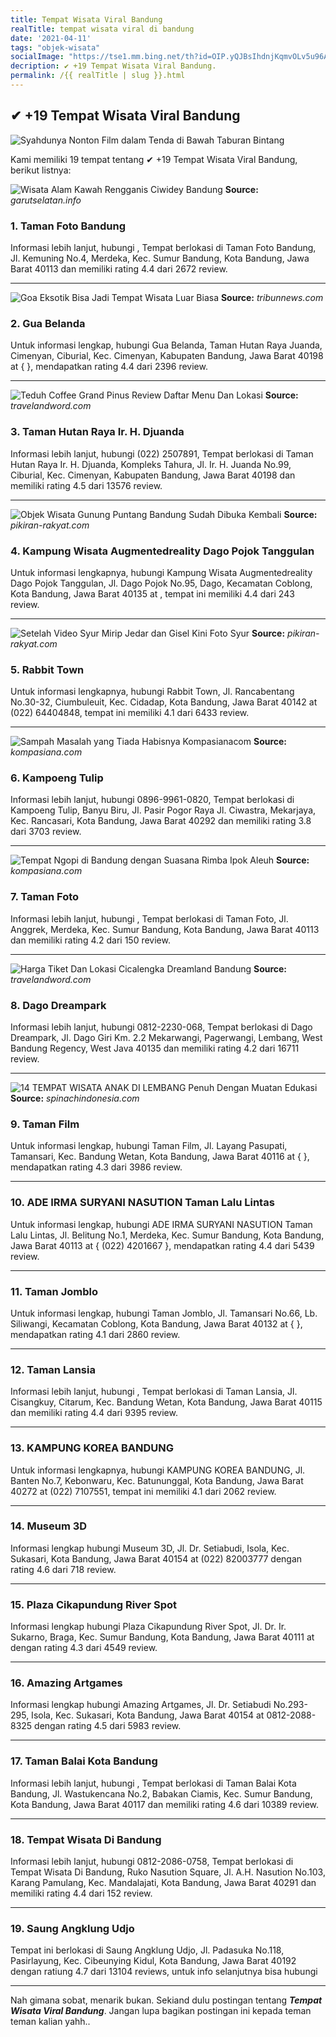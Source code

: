 ```yaml
---
title: Tempat Wisata Viral Bandung
realTitle: tempat wisata viral di bandung
date: '2021-04-11'
tags: "objek-wisata"
socialImage: "https://tse1.mm.bing.net/th?id=OIP.yQJBsIhdnjKqmvOLv5u96AHaEL&amp;pid=15.1"
decription: ✔ +19 Tempat Wisata Viral Bandung.
permalink: /{{ realTitle | slug }}.html
---
```


## ✔ +19 Tempat Wisata Viral Bandung

![Syahdunya Nonton Film dalam Tenda di Bawah Taburan Bintang](https://awsimages.detik.net.id/community/media/visual/2020/09/14/tenda-di-bawah-bintang-4_169.jpeg?w=780&amp;q=90)



Kami memiliki 19 tempat tentang ✔ +19 Tempat Wisata Viral Bandung, berikut listnya:



![Wisata Alam Kawah Rengganis Ciwidey Bandung](https://tse2.mm.bing.net/th?id=OIP.JP0Ww452z32_1O65n4JbHAHaD5&amp;pid=15.1)
**Source:** _garutselatan.info_


### 1. Taman Foto Bandung



Informasi lebih lanjut, hubungi , Tempat berlokasi di Taman Foto Bandung, Jl. Kemuning No.4, Merdeka, Kec. Sumur Bandung, Kota Bandung, Jawa Barat 40113 dan memiliki rating 4.4 dari 2672 review.

---


![Goa Eksotik Bisa Jadi Tempat Wisata Luar Biasa ](https://tse1.mm.bing.net/th?id=OIP.H7jiERo4jlcWQOsQ0vBDZAFNC7&amp;pid=15.1)
**Source:** _tribunnews.com_


### 2. Gua Belanda



Untuk informasi lengkap, hubungi Gua Belanda, Taman Hutan Raya Juanda, Cimenyan, Ciburial, Kec. Cimenyan, Kabupaten Bandung, Jawa Barat 40198 at {  }, mendapatkan rating 4.4 dari 2396 review.

---


![Teduh Coffee Grand Pinus  Review Daftar Menu Dan Lokasi ](https://tse2.mm.bing.net/th?id=OIP.OB9gVL4245L4NyGcwc5pYQHaJQ&amp;pid=15.1)
**Source:** _travelandword.com_


### 3. Taman Hutan Raya Ir. H. Djuanda



Informasi lebih lanjut, hubungi (022) 2507891, Tempat berlokasi di Taman Hutan Raya Ir. H. Djuanda, Kompleks Tahura, Jl. Ir. H. Juanda No.99, Ciburial, Kec. Cimenyan, Kabupaten Bandung, Jawa Barat 40198 dan memiliki rating 4.5 dari 13576 review.

---


![Objek Wisata Gunung Puntang Bandung Sudah Dibuka Kembali ](https://tse1.mm.bing.net/th?id=OIP.0eHdL4Sfc3XaPq8mwLvk4AHaE8&amp;pid=15.1)
**Source:** _pikiran-rakyat.com_


### 4. Kampung Wisata Augmentedreality Dago Pojok Tanggulan



Untuk informasi lengkapnya, hubungi Kampung Wisata Augmentedreality Dago Pojok Tanggulan, Jl. Dago Pojok No.95, Dago, Kecamatan Coblong, Kota Bandung, Jawa Barat 40135 at , tempat ini memiliki 4.4 dari 243 review.

---


![Setelah Video Syur Mirip Jedar dan Gisel Kini Foto Syur ](https://tse1.mm.bing.net/th?id=OIP.yphlflubHX7oJuqy9SK2uAHaEK&amp;pid=15.1)
**Source:** _pikiran-rakyat.com_


### 5. Rabbit Town



Untuk informasi lengkapnya, hubungi Rabbit Town, Jl. Rancabentang No.30-32, Ciumbuleuit, Kec. Cidadap, Kota Bandung, Jawa Barat 40142 at (022) 64404848, tempat ini memiliki 4.1 dari 6433 review.

---


![Sampah Masalah yang Tiada Habisnya  Kompasianacom](https://tse2.mm.bing.net/th?id=OIP.uVoIdb41pJUvXfxr4HiXnQHaE7&amp;pid=15.1)
**Source:** _kompasiana.com_


### 6. Kampoeng Tulip



Informasi lebih lanjut, hubungi 0896-9961-0820, Tempat berlokasi di Kampoeng Tulip, Banyu Biru, Jl. Pasir Pogor Raya Jl. Ciwastra, Mekarjaya, Kec. Rancasari, Kota Bandung, Jawa Barat 40292 dan memiliki rating 3.8 dari 3703 review.

---


![Tempat Ngopi di Bandung dengan Suasana Rimba Ipok Aleuh ](https://tse3.mm.bing.net/th?id=OIP.qKFDIHhsJPpmarLIzZmUugHaE7&amp;pid=15.1)
**Source:** _kompasiana.com_


### 7. Taman Foto



Informasi lebih lanjut, hubungi , Tempat berlokasi di Taman Foto, Jl. Anggrek, Merdeka, Kec. Sumur Bandung, Kota Bandung, Jawa Barat 40113 dan memiliki rating 4.2 dari 150 review.

---


![Harga Tiket Dan Lokasi Cicalengka Dreamland Bandung ](https://tse3.mm.bing.net/th?id=OIP.2RtJglnToQZ4BYjA5V0XawHaJQ&amp;pid=15.1)
**Source:** _travelandword.com_


### 8. Dago Dreampark



Informasi lebih lanjut, hubungi 0812-2230-068, Tempat berlokasi di Dago Dreampark, Jl. Dago Giri Km. 2.2 Mekarwangi, Pagerwangi, Lembang, West Bandung Regency, West Java 40135 dan memiliki rating 4.2 dari 16711 review.

---


![14 TEMPAT WISATA ANAK DI LEMBANG  Penuh Dengan Muatan Edukasi](https://tse1.mm.bing.net/th?id=OIP.g2pGKrTkt4DbM-fyNWvKIwHaEJ&amp;pid=15.1)
**Source:** _spinachindonesia.com_


### 9. Taman Film



Untuk informasi lengkap, hubungi Taman Film, Jl. Layang Pasupati, Tamansari, Kec. Bandung Wetan, Kota Bandung, Jawa Barat 40116 at {  }, mendapatkan rating 4.3 dari 3986 review.

---


### 10. ADE IRMA SURYANI NASUTION Taman Lalu Lintas



Untuk informasi lengkap, hubungi ADE IRMA SURYANI NASUTION Taman Lalu Lintas, Jl. Belitung No.1, Merdeka, Kec. Sumur Bandung, Kota Bandung, Jawa Barat 40113 at { (022) 4201667 }, mendapatkan rating 4.4 dari 5439 review.

---


### 11. Taman Jomblo



Untuk informasi lengkap, hubungi Taman Jomblo, Jl. Tamansari No.66, Lb. Siliwangi, Kecamatan Coblong, Kota Bandung, Jawa Barat 40132 at {  }, mendapatkan rating 4.1 dari 2860 review.

---


### 12. Taman Lansia



Informasi lebih lanjut, hubungi , Tempat berlokasi di Taman Lansia, Jl. Cisangkuy, Citarum, Kec. Bandung Wetan, Kota Bandung, Jawa Barat 40115 dan memiliki rating 4.4 dari 9395 review.

---


### 13. KAMPUNG KOREA BANDUNG



Untuk informasi lengkapnya, hubungi KAMPUNG KOREA BANDUNG, Jl. Banten No.7, Kebonwaru, Kec. Batununggal, Kota Bandung, Jawa Barat 40272 at (022) 7107551, tempat ini memiliki 4.1 dari 2062 review.

---


### 14. Museum 3D



Informasi lengkap hubungi Museum 3D, Jl. Dr. Setiabudi, Isola, Kec. Sukasari, Kota Bandung, Jawa Barat 40154 at (022) 82003777 dengan rating 4.6 dari 718 review.

---


### 15. Plaza Cikapundung River Spot



Informasi lengkap hubungi Plaza Cikapundung River Spot, Jl. Dr. Ir. Sukarno, Braga, Kec. Sumur Bandung, Kota Bandung, Jawa Barat 40111 at  dengan rating 4.3 dari 4549 review.

---


### 16. Amazing Artgames



Informasi lengkap hubungi Amazing Artgames, Jl. Dr. Setiabudi No.293-295, Isola, Kec. Sukasari, Kota Bandung, Jawa Barat 40154 at 0812-2088-8325 dengan rating 4.5 dari 5983 review.

---


### 17. Taman Balai Kota Bandung



Informasi lebih lanjut, hubungi , Tempat berlokasi di Taman Balai Kota Bandung, Jl. Wastukencana No.2, Babakan Ciamis, Kec. Sumur Bandung, Kota Bandung, Jawa Barat 40117 dan memiliki rating 4.6 dari 10389 review.

---


### 18. Tempat Wisata Di Bandung



Informasi lebih lanjut, hubungi 0812-2086-0758, Tempat berlokasi di Tempat Wisata Di Bandung, Ruko Nasution Square, Jl. A.H. Nasution No.103, Karang Pamulang, Kec. Mandalajati, Kota Bandung, Jawa Barat 40291 dan memiliki rating 4.4 dari 152 review.

---


### 19. Saung Angklung Udjo



Tempat ini berlokasi di Saung Angklung Udjo, Jl. Padasuka No.118, Pasirlayung, Kec. Cibeunying Kidul, Kota Bandung, Jawa Barat 40192 dengan ratiung 4.7 dari 13104 reviews, untuk info selanjutnya bisa hubungi 

---









Nah gimana sobat, menarik bukan. Sekiand dulu postingan tentang ***Tempat Wisata Viral Bandung***. Jangan lupa bagikan postingan ini kepada teman teman kalian yahh..

